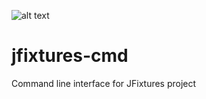 ![alt text](https://travis-ci.org/vkorobkov/jfixtures-cmd.svg?branch=master "Build status")

# jfixtures-cmd
Command line interface for JFixtures project
